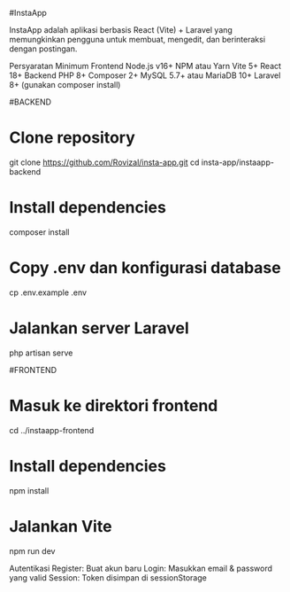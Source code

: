 #InstaApp

InstaApp adalah aplikasi berbasis React (Vite) + Laravel yang memungkinkan pengguna untuk membuat, mengedit, dan berinteraksi dengan postingan.

Persyaratan Minimum
Frontend
Node.js v16+
NPM atau Yarn
Vite 5+
React 18+
Backend
PHP 8+
Composer 2+
MySQL 5.7+ atau MariaDB 10+
Laravel 8+ (gunakan composer install)

#BACKEND
# Clone repository
git clone https://github.com/Rovizal/insta-app.git
cd insta-app/instaapp-backend

# Install dependencies
composer install

# Copy .env dan konfigurasi database
cp .env.example .env

# Jalankan server Laravel
php artisan serve

#FRONTEND
# Masuk ke direktori frontend
cd ../instaapp-frontend

# Install dependencies
npm install

# Jalankan Vite
npm run dev

Autentikasi
Register: Buat akun baru
Login: Masukkan email & password yang valid
Session: Token disimpan di sessionStorage
